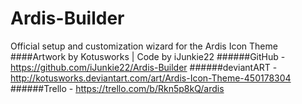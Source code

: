 Ardis-Builder
=============

Official setup and customization wizard for the Ardis Icon Theme
####Artwork by Kotusworks	|	Code by iJunkie22
######GitHub - https://github.com/iJunkie22/Ardis-Builder
######deviantART - http://kotusworks.deviantart.com/art/Ardis-Icon-Theme-450178304
######Trello - https://trello.com/b/Rkn5p8kQ/ardis

